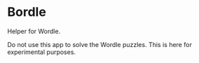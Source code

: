# Bordle

Helper for Wordle.

Do not use this app to solve the Wordle puzzles. This is here for experimental purposes.
